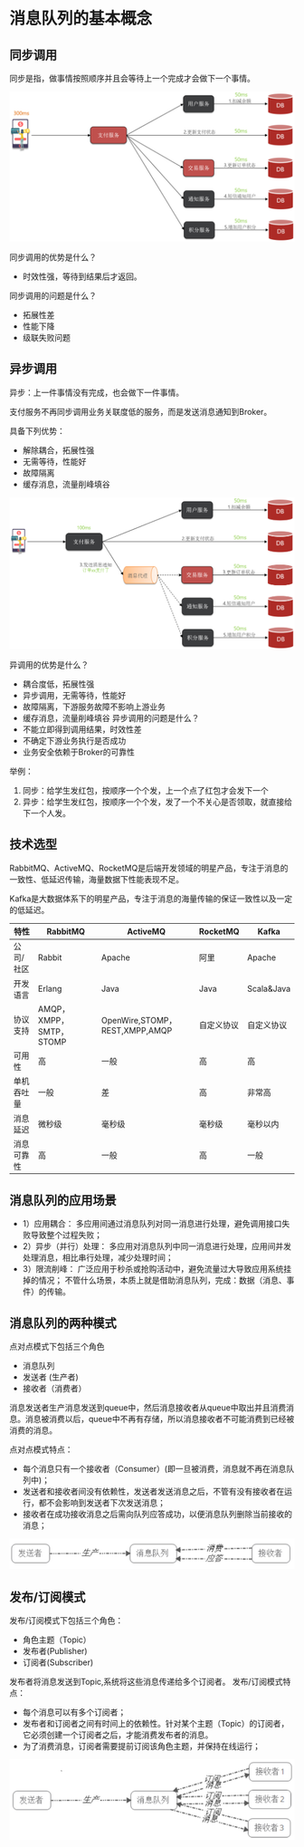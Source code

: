 # 消息队列的基本概念


## 同步调用

同步是指，做事情按照顺序并且会等待上一个完成才会做下一个事情。



![alt text](消息队列的基本概念/同步调用.png)

同步调用的优势是什么？

- 时效性强，等待到结果后才返回。

同步调用的问题是什么？
- 拓展性差
- 性能下降
- 级联失败问题



## 异步调用
异步：上一件事情没有完成，也会做下一件事情。

支付服务不再同步调用业务关联度低的服务，而是发送消息通知到Broker。

具备下列优势：
- 解除耦合，拓展性强
- 无需等待，性能好
- 故障隔离
- 缓存消息，流量削峰填谷


![alt text](消息队列的基本概念/异步调用.png)


异调用的优势是什么？
- 耦合度低，拓展性强
- 异步调用，无需等待，性能好
- 故障隔离，下游服务故障不影响上游业务
- 缓存消息，流量削峰填谷
异步调用的问题是什么？
- 不能立即得到调用结果，时效性差
- 不确定下游业务执行是否成功
- 业务安全依赖于Broker的可靠性


举例：
1. 同步：给学生发红包，按顺序一个个发，上一个点了红包才会发下一个
2. 异步：给学生发红包，按顺序一个个发，发了一个不关心是否领取，就直接给下一个人发。







## 技术选型


RabbitMQ、ActiveMQ、RocketMQ是后端开发领域的明星产品，专注于消息的一致性、低延迟传输，海量数据下性能表现不足。

Kafka是大数据体系下的明星产品，专注于消息的海量传输的保证一致性以及一定的低延迟。


| 特性         | RabbitMQ                     | ActiveMQ                          | RocketMQ       | Kafka            |
|--------------|------------------------------|-----------------------------------|----------------|------------------|
| 公司/社区    | Rabbit                       | Apache                            | 阿里           | Apache           |
| 开发语言     | Erlang                       | Java                              | Java           | Scala&Java       |
| 协议支持     | AMQP，XMPP，SMTP，STOMP      | OpenWire,STOMP，REST,XMPP,AMQP    | 自定义协议     | 自定义协议       |
| 可用性       | 高                           | 一般                              | 高             | 高               |
| 单机吞吐量   | 一般                         | 差                                | 高             | 非常高           |
| 消息延迟     | 微秒级                       | 毫秒级                            | 毫秒级         | 毫秒以内         |
| 消息可靠性   | 高                           | 一般                              | 高             | 一般             |



## 消息队列的应用场景
- 1）应用耦合：
多应用间通过消息队列对同一消息进行处理，避免调用接口失败导致整个过程失败；
- 2）异步（并行）处理：
多应用对消息队列中同一消息进行处理，应用间并发处理消息，相比串行处理，减少处理时间；
- 3）限流削峰：
广泛应用于秒杀或抢购活动中，避免流量过大导致应用系统挂掉的情况；
不管什么场景，本质上就是借助消息队列，完成：数据（消息、事件）的传输。





## 消息队列的两种模式


点对点模式下包括三个角色
- 消息队列
- 发送者 (生产者)
- 接收者（消费者）

消息发送者生产消息发送到queue中，然后消息接收者从queue中取出并且消费消息。消息被消费以后，queue中不再有存储，所以消息接收者不可能消费到已经被消费的消息。


点对点模式特点：
- 每个消息只有一个接收者（Consumer）(即一旦被消费，消息就不再在消息队列中)；
- 发送者和接收者间没有依赖性，发送者发送消息之后，不管有没有接收者在运行，都不会影响到发送者下次发送消息；
- 接收者在成功接收消息之后需向队列应答成功，以便消息队列删除当前接收的消息；

![alt text](消息队列的基本概念/点对点模式.png)



## 发布/订阅模式

发布/订阅模式下包括三个角色：
- 角色主题（Topic）
- 发布者(Publisher)
- 订阅者(Subscriber)

发布者将消息发送到Topic,系统将这些消息传递给多个订阅者。
发布/订阅模式特点：
- 每个消息可以有多个订阅者；
- 发布者和订阅者之间有时间上的依赖性。针对某个主题（Topic）的订阅者，它必须创建一个订阅者之后，才能消费发布者的消息。
- 为了消费消息，订阅者需要提前订阅该角色主题，并保持在线运行；

![alt text](消息队列的基本概念/发布订阅模式.png)















